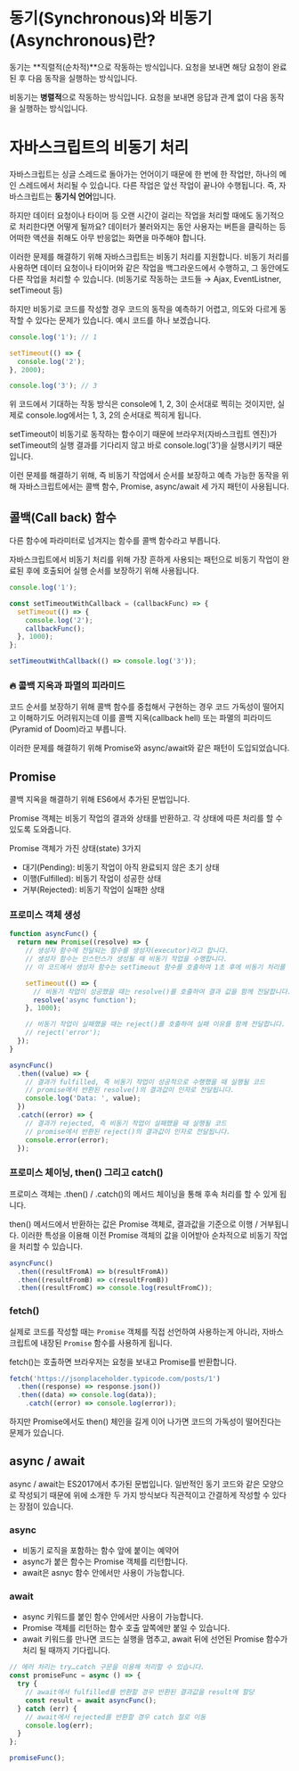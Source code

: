 # 동기(**Synchronous)와 비동기(Asynchronous)란?**

동기는 **직렬적(순차적)**으로 작동하는 방식입니다. 요청을 보내면 해당 요청이 완료된 후 다음 동작을 실행하는 방식입니다.

비동기는 **병렬적**으로 작동하는 방식입니다. 요청을 보내면 응답과 관계 없이 다음 동작을 실행하는 방식입니다.

# 자바스크립트의 비동기 처리

자바스크립트는 싱글 스레드로 돌아가는 언어이기 때문에 한 번에 한 작업만, 하나의 메인 스레드에서 처리될 수 있습니다. 다른 작업은 앞선 작업이 끝나야 수행됩니다. 즉, 자바스크립트는 **동기식 언어**입니다.

하지만 데이터 요청이나 타이머 등 오랜 시간이 걸리는 작업을 처리할 때에도 동기적으로 처리한다면 어떻게 될까요? 데이터가 불러와지는 동안 사용자는 버튼을 클릭하는 등 어떠한 액션을 취해도 아무 반응없는 화면을 마주해야 합니다.

이러한 문제를 해결하기 위해 자바스크립트는 비동기 처리를 지원합니다. 비동기 처리를 사용하면 데이터 요청이나 타이머와 같은 작업을 백그라운드에서 수행하고, 그 동안에도 다른 작업을 처리할 수 있습니다.
(비동기로 작동하는 코드들 → Ajax, EventListner, setTimeout 등)

하지만 비동기로 코드를 작성할 경우 코드의 동작을 예측하기 어렵고, 의도와 다르게 동작할 수 있다는 문제가 있습니다. 예시 코드를 하나 보겠습니다.

```jsx
console.log('1'); // 1

setTimeout(() => {
  console.log('2');
}, 2000);

console.log('3'); // 3
```

위 코드에서 기대하는 작동 방식은 console에 1, 2, 3이 순서대로 찍히는 것이지만, 실제로 console.log에서는 1, 3, 2의 순서대로 찍히게 됩니다.

setTimeout이 비동기로 동작하는 함수이기 때문에 브라우저(자바스크립트 엔진)가 setTimeout의 실행 결과를 기다리지 않고 바로 console.log(’3’)을 실행시키기 때문입니다.

이런 문제를 해결하기 위해, 즉 비동기 작업에서 순서를 보장하고 예측 가능한 동작을 위해 자바스크립트에서는 콜백 함수, Promise, async/await 세 가지 패턴이 사용됩니다.

## 콜백(Call back) 함수

다른 함수에 파라미터로 넘겨지는 함수를 콜백 함수라고 부릅니다.

자바스크립트에서 비동기 처리를 위해 가장 흔하게 사용되는 패턴으로 비동기 작업이 완료된 후에 호출되어 실행 순서를 보장하기 위해 사용됩니다.

```jsx
console.log('1');

const setTimeoutWithCallback = (callbackFunc) => {
  setTimeout(() => {
    console.log('2');
    callbackFunc();
  }, 1000);
};

setTimeoutWithCallback(() => console.log('3'));
```

### **🔥 콜백 지옥과 파멸의 피라미드**

코드 순서를 보장하기 위해 콜백 함수를 중첩해서 구현하는 경우 코드 가독성이 떨어지고 이해하기도 어려워지는데 이를 콜백 지옥(callback hell) 또는 파멸의 피라미드(Pyramid of Doom)라고 부릅니다.

이러한 문제를 해결하기 위해 Promise와 async/await와 같은 패턴이 도입되었습니다.

## Promise

콜백 지옥을 해결하기 위해 ES6에서 추가된 문법입니다.

Promise 객체는 비동기 작업의 결과와 상태를 반환하고. 각 상태에 따른 처리를 할 수 있도록 도와줍니다.

Promise 객체가 가진 상태(state) 3가지

- 대기(Pending): 비동기 작업이 아직 완료되지 않은 초기 상태
- 이행(Fulfilled): 비동기 작업이 성공한 상태
- 거부(Rejected): 비동기 작업이 실패한 상태

### 프로미스 객체 생성

```jsx
function asyncFunc() {
  return new Promise((resolve) => {
    // 생성자 함수에 전달되는 함수를 생성자(executor)라고 합니다.
    // 생성자 함수는 인스턴스가 생성될 때 비동기 작업을 수행합니다.
    // 이 코드에서 생성자 함수는 setTimeout 함수를 호출하여 1초 후에 비동기 처리를 수행합니다.

    setTimeout(() => {
      // 비동기 작업이 성공했을 때는 resolve()를 호출하여 결과 값을 함께 전달합니다.
      resolve('async function');
    }, 1000);

    // 비동기 작업이 실패했을 때는 reject()를 호출하여 실패 이유를 함께 전달합니다.
    // reject('error');
  });
}
```

```jsx
asyncFunc()
  .then((value) => {
    // 결과가 fulfilled, 즉 비동기 작업이 성공적으로 수행했을 때 실행될 코드
    // promise에서 반환된 resolve()의 결과값이 인자로 전달됩니다.
    console.log('Data: ', value);
  })
  .catch((error) => {
    // 결과가 rejected, 즉 비동기 작업이 실패했을 때 실행될 코드
    // promise에서 반환된 reject()의 결과값이 인자로 전달됩니다.
    console.error(error);
  });
```

### 프로미스 **체이닝,** then() 그리고 catch()

프로미스 객체는 .then() / .catch()의 메서드 체이닝을 통해 후속 처리를 할 수 있게 됩니다.

then() 메서드에서 반환하는 값은 Promise 객체로, 결과값을 기준으로 이행 / 거부됩니다. 이러한 특성을 이용해 이전 Promise 객체의 값을 이어받아 순차적으로 비동기 작업을 처리할 수 있습니다.

```jsx
asyncFunc()
  .then((resultFromA) => b(resultFromA))
  .then((resultFromB) => c(resultFromB))
  .then((resultFromC) => console.log(resultFromC));
```

### fetch()

실제로 코드를 작성할 때는 `Promise` 객체를 직접 선언하여 사용하는게 아니라, 자바스크립트에 내장된 `Promise` 함수를 사용하게 됩니다.

fetch()는 호출하면 브라우저는 요청을 보내고 Promise를 반환합니다.

```jsx
fetch('https://jsonplaceholder.typicode.com/posts/1')
  .then((response) => response.json())
  .then((data) => console.log(data));
	.catch((error) => console.log(error));
```

하지만 Promise에서도 then() 체인을 길게 이어 나가면 코드의 가독성이 떨어진다는 문제가 있습니다.

## async / await

async / await는 ES2017에서 추가된 문법입니다. 일반적인 동기 코드와 같은 모양으로 작성되기 때문에 위에 소개한 두 가지 방식보다 직관적이고 간결하게 작성할 수 있다는 장점이 있습니다.

### async

- 비동기 로직을 포함하는 함수 앞에 붙이는 예약어
- async가 붙은 함수는 Promise 객체를 리턴합니다.
- await은 asnyc 함수 안에서만 사용이 가능합니다.

### await

- async 키워드를 붙인 함수 안에서만 사용이 가능합니다.
- Promise 객체를 리턴하는 함수 호출 앞쪽에만 붙일 수 있습니다.
- await 키워드를 만나면 코드는 실행을 멈추고, await 뒤에 선언된 Promise 함수가 처리 될 때까지 기다립니다.

```jsx
// 에러 처리는 try…catch 구문을 이용해 처리할 수 있습니다.
const promiseFunc = async () => {
  try {
    // await에서 fulfilled를 반환할 경우 반환된 결과값을 result에 할당
    const result = await asyncFunc();
  } catch (err) {
    // await에서 rejected를 반환할 경우 catch 절로 이동
    console.log(err);
  }
};

promiseFunc();
```
